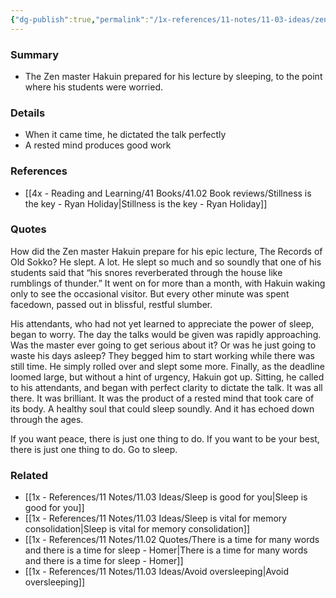 ```yaml
---
{"dg-publish":true,"permalink":"/1x-references/11-notes/11-03-ideas/zen-master-hakuin-prepared-for-his-lecture-by-sleeping-a-lot/","title":"Zen master Hakuin prepared for his lecture by sleeping a lot","created":"2024-03-16T13:12:22.944+03:00","updated":"2024-03-16T13:14:39.171+03:00"}
---
```



### Summary
- The Zen master Hakuin prepared for his lecture by sleeping, to the point where his students were worried.

### Details
- When it came time, he dictated the talk perfectly
- A rested mind produces good work

### References
- [[4x - Reading and Learning/41 Books/41.02 Book reviews/Stillness is the key - Ryan Holiday\|Stillness is the key - Ryan Holiday]]

### Quotes
How did the Zen master Hakuin prepare for his epic lecture, The Records of Old Sokko? He slept. A lot. He slept so much and so soundly that one of his students said that “his snores reverberated through the house like rumblings of thunder.” It went on for more than a month, with Hakuin waking only to see the occasional visitor. But every other minute was spent facedown, passed out in blissful, restful slumber.

His attendants, who had not yet learned to appreciate the power of sleep, began to worry. The day the talks would be given was rapidly approaching. Was the master ever going to get serious about it? Or was he just going to waste his days asleep? They begged him to start working while there was still time. He simply rolled over and slept some more. Finally, as the deadline loomed large, but without a hint of urgency, Hakuin got up. Sitting, he called to his attendants, and began with perfect clarity to dictate the talk. It was all there. It was brilliant.
It was the product of a rested mind that took care of its body. A healthy soul that could sleep soundly. And it has echoed down through the ages.

If you want peace, there is just one thing to do. If you want to be your best, there is just one thing to do. Go to sleep.

### Related
- [[1x - References/11 Notes/11.03 Ideas/Sleep is good for you\|Sleep is good for you]]
- [[1x - References/11 Notes/11.03 Ideas/Sleep is vital for memory consolidation\|Sleep is vital for memory consolidation]]
- [[1x - References/11 Notes/11.02 Quotes/There is a time for many words and there is a time for sleep - Homer\|There is a time for many words and there is a time for sleep - Homer]]
- [[1x - References/11 Notes/11.03 Ideas/Avoid oversleeping\|Avoid oversleeping]]